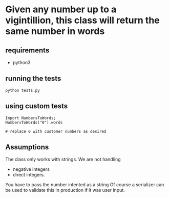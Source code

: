 # Given any number up to a vigintillion, this class will return the same number in words

## requirements
- python3 

## running the tests
```python tests.py```

## using custom tests
```
Import NumbersToWords;
NumbersToWords("0").words

# replace 0 with customer numbers as desired
```

## Assumptions
The class only works with strings. We are not handling
- negative integers
- direct integers. 

You have to pass the number intented as a string
Of course a serializer can be used to validate this in production
if it was user input.
